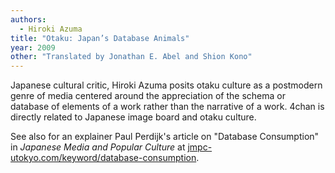 ```yaml
---
authors:
  - Hiroki Azuma
title: "Otaku: Japan’s Database Animals"
year: 2009
other: "Translated by Jonathan E. Abel and Shion Kono"
---
```


Japanese cultural critic, Hiroki Azuma posits otaku culture as a
postmodern genre of media centered around the appreciation of the
schema or database of elements of a work rather than the narrative of
a work.  4chan is directly related to Japanese image board and otaku
culture.

See also for an explainer Paul Perdijk's article on "Database
Consumption" in *Japanese Media and Popular Culture* at
[jmpc-utokyo.com/keyword/database-consumption](https://jmpc-utokyo.com/keyword/database-consumption).

